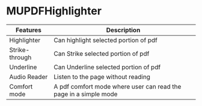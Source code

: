 # MUPDFHighlighter




| Features       | Description                                                      |
|----------------|------------------------------------------------------------------|
| Highlighter    | Can highlight selected portion of pdf                            |
| Strike-through | Can Strike selected portion of pdf                               |
| Underline      | Can Underline selected portion of pdf                            |
| Audio Reader   | Listen to the page without reading                               |
| Comfort mode   | A pdf comfort mode where user can read the page in a simple mode |

